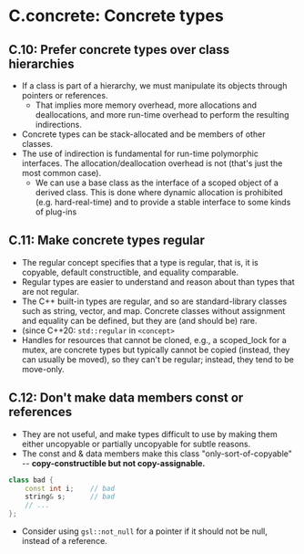 
# C.concrete: Concrete types

## C.10: Prefer concrete types over class hierarchies
- If a class is part of a hierarchy, we must manipulate its objects through pointers or references.
  - That implies more memory overhead, more allocations and deallocations, and more run-time overhead to perform the resulting indirections.
- Concrete types can be stack-allocated and be members of other classes.
- The use of indirection is fundamental for run-time polymorphic interfaces. The allocation/deallocation overhead is not (that's just the most common case).
  - We can use a base class as the interface of a scoped object of a derived class. This is done where dynamic allocation is prohibited (e.g. hard-real-time) and to provide a stable interface to some kinds of plug-ins

## C.11: Make concrete types regular
- The regular concept specifies that a type is regular, that is, it is copyable, default constructible, and equality comparable.
- Regular types are easier to understand and reason about than types that are not regular.
- The C++ built-in types are regular, and so are standard-library classes such as string, vector, and map. Concrete classes without assignment and equality can be defined, but they are (and should be) rare.
- (since C++20: `std::regular` in `<concept>`
- Handles for resources that cannot be cloned, e.g., a scoped_lock for a mutex, are concrete types but typically cannot be copied (instead, they can usually be moved), so they can't be regular; instead, they tend to be move-only.

## C.12: Don't make data members const or references
- They are not useful, and make types difficult to use by making them either uncopyable or partially uncopyable for subtle reasons.
- The const and & data members make this class "only-sort-of-copyable" -- **copy-constructible but not copy-assignable.**
```cpp
class bad {
    const int i;    // bad
    string& s;      // bad
    // ...
};
```
- Consider using `gsl::not_null` for a pointer if it should not be null, instead of a reference.